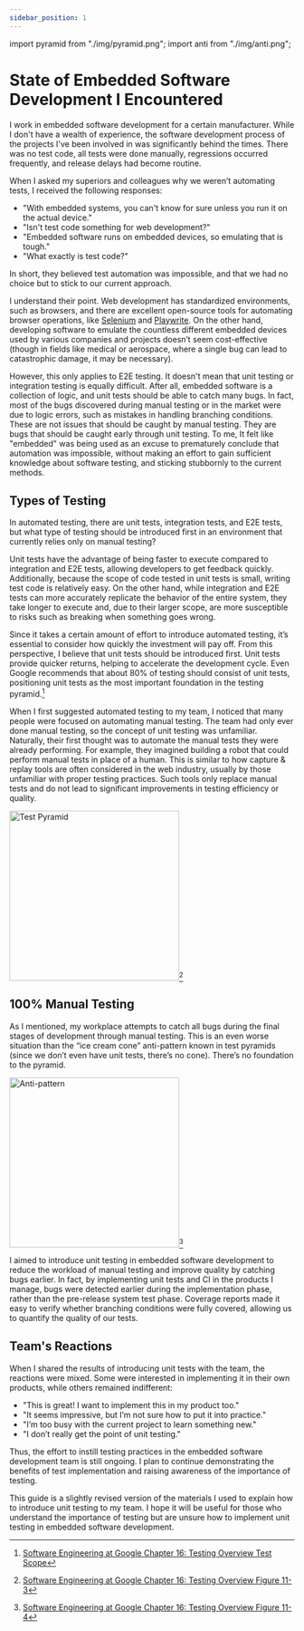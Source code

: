 ```yaml
---
sidebar_position: 1
---
```


import pyramid from "./img/pyramid.png";
import anti from "./img/anti.png";

# State of Embedded Software Development I Encountered

I work in embedded software development for a certain manufacturer. While I don't have a wealth of experience, the software development process of the projects I've been involved in was significantly behind the times. There was no test code, all tests were done manually, regressions occurred frequently, and release delays had become routine.

When I asked my superiors and colleagues why we weren’t automating tests, I received the following responses:

- "With embedded systems, you can't know for sure unless you run it on the actual device."
- "Isn't test code something for web development?"
- "Embedded software runs on embedded devices, so emulating that is tough."
- "What exactly is test code?"

In short, they believed test automation was impossible, and that we had no choice but to stick to our current approach.

I understand their point. Web development has standardized environments, such as browsers, and there are excellent open-source tools for automating browser operations, like [Selenium](https://www.selenium.dev/) and [Playwrite](https://playwright.dev/). On the other hand, developing software to emulate the countless different embedded devices used by various companies and projects doesn’t seem cost-effective (though in fields like medical or aerospace, where a single bug can lead to catastrophic damage, it may be necessary).

However, this only applies to E2E testing. It doesn't mean that unit testing or integration testing is equally difficult. After all, embedded software is a collection of logic, and unit tests should be able to catch many bugs. In fact, most of the bugs discovered during manual testing or in the market were due to logic errors, such as mistakes in handling branching conditions. These are not issues that should be caught by manual testing. They are bugs that should be caught early through unit testing. To me, It felt like "embedded" was being used as an excuse to prematurely conclude that automation was impossible, without making an effort to gain sufficient knowledge about software testing, and sticking stubbornly to the current methods.

## Types of Testing

In automated testing, there are unit tests, integration tests, and E2E tests, but what type of testing should be introduced first in an environment that currently relies only on manual testing?

Unit tests have the advantage of being faster to execute compared to integration and E2E tests, allowing developers to get feedback quickly. Additionally, because the scope of code tested in unit tests is small, writing test code is relatively easy. On the other hand, while integration and E2E tests can more accurately replicate the behavior of the entire system, they take longer to execute and, due to their larger scope, are more susceptible to risks such as breaking when something goes wrong.

Since it takes a certain amount of effort to introduce automated testing, it’s essential to consider how quickly the investment will pay off. From this perspective, I believe that unit tests should be introduced first. Unit tests provide quicker returns, helping to accelerate the development cycle. Even Google recommends that about 80% of testing should consist of unit tests, positioning unit tests as the most important foundation in the testing pyramid.[^ratio]

When I first suggested automated testing to my team, I noticed that many people were focused on automating manual testing. The team had only ever done manual testing, so the concept of unit testing was unfamiliar. Naturally, their first thought was to automate the manual tests they were already performing. For example, they imagined building a robot that could perform manual tests in place of a human. This is similar to how capture & replay tools are often considered in the web industry, usually by those unfamiliar with proper testing practices. Such tools only replace manual tests and do not lead to significant improvements in testing efficiency or quality.

<img src={pyramid} alt="Test Pyramid" width="300" />[^pyramid]

## 100% Manual Testing

As I mentioned, my workplace attempts to catch all bugs during the final stages of development through manual testing. This is an even worse situation than the “ice cream cone” anti-pattern known in test pyramids (since we don’t even have unit tests, there’s no cone). There’s no foundation to the pyramid.

<img src={anti} alt="Anti-pattern" width="300" />[^antipattern]

I aimed to introduce unit testing in embedded software development to reduce the workload of manual testing and improve quality by catching bugs earlier. In fact, by implementing unit tests and CI in the products I manage, bugs were detected earlier during the implementation phase, rather than the pre-release system test phase. Coverage reports made it easy to verify whether branching conditions were fully covered, allowing us to quantify the quality of our tests.

## Team's Reactions

When I shared the results of introducing unit tests with the team, the reactions were mixed. Some were interested in implementing it in their own products, while others remained indifferent:

- "This is great! I want to implement this in my product too."
- "It seems impressive, but I’m not sure how to put it into practice."
- "I’m too busy with the current project to learn something new."
- "I don’t really get the point of unit testing."

Thus, the effort to instill testing practices in the embedded software development team is still ongoing. I plan to continue demonstrating the benefits of test implementation and raising awareness of the importance of testing.

This guide is a slightly revised version of the materials I used to explain how to introduce unit testing to my team. I hope it will be useful for those who understand the importance of testing but are unsure how to implement unit testing in embedded software development.

[^ratio]: [Software Engineering at Google Chapter 16: Testing Overview Test Scope](https://abseil.io/resources/swe-book/html/ch11.html)
[^pyramid]: [Software Engineering at Google Chapter 16: Testing Overview Figure 11-3](https://abseil.io/resources/swe-book/html/ch11.html)
[^antipattern]: [Software Engineering at Google Chapter 16: Testing Overview Figure 11-4](https://abseil.io/resources/swe-book/html/ch11.html)
